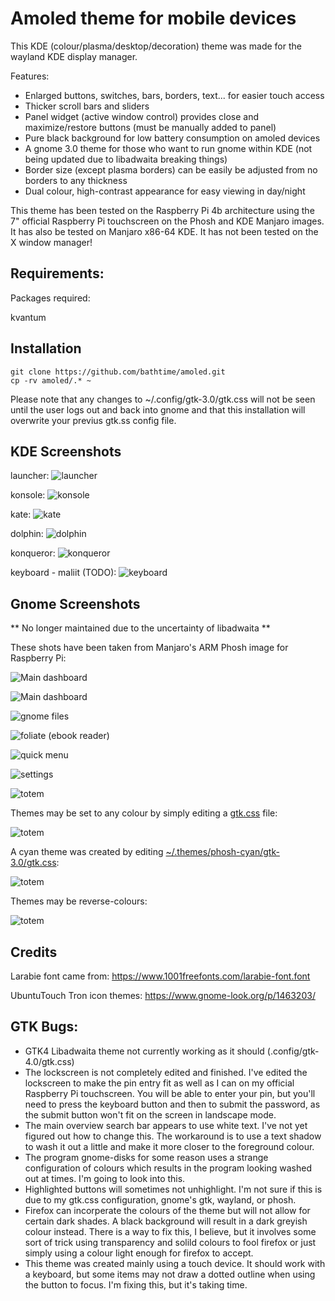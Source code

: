 # Amoled theme for mobile devices

This KDE (colour/plasma/desktop/decoration) theme was made for the wayland KDE display manager.

Features:
- Enlarged buttons, switches, bars, borders, text... for easier touch access
- Thicker scroll bars and sliders
- Panel widget (active window control) provides close and maximize/restore buttons (must be manually added to panel)
- Pure black background for low battery consumption on amoled devices
- A gnome 3.0 theme for those who want to run gnome within KDE (not being updated due to libadwaita breaking things)
- Border size (except plasma borders) can be easily be adjusted from no borders to any thickness
- Dual colour, high-contrast appearance for easy viewing in day/night

This theme has been tested on the Raspberry Pi 4b architecture using the 7" official Raspberry Pi touchscreen on the Phosh and KDE Manjaro images. It has also be tested on Manjaro x86-64 KDE. It has not been tested on the X window manager!


## Requirements:

Packages required:

kvantum

## Installation

```
git clone https://github.com/bathtime/amoled.git
cp -rv amoled/.* ~
```

Please note that any changes to ~/.config/gtk-3.0/gtk.css will not be seen until the user logs out and back into gnome and that this installation will overwrite your previus gtk.ss config file.


## KDE Screenshots

launcher:
![launcher](/screenshots/launcher.png)

 konsole:
![konsole](/screenshots/konsole.png)

kate:
![kate](/screenshots/kate.png)

dolphin:
![dolphin](/screenshots/dolphin.png)
 
konqueror:
![konqueror](/screenshots/konqueror.png)

keyboard - maliit (TODO):
![keyboard](/screenshots/keyboard.png)


## Gnome Screenshots

** No longer maintained due to the uncertainty of libadwaita **

These shots have been taken from Manjaro's ARM Phosh image for Raspberry Pi:

![Main dashboard](/screenshots/overview-clean.png)

![Main dashboard](/screenshots/overview2.png)

![gnome files](/screenshots/files.png)

![foliate (ebook reader)](/screenshots/foliate.png)

![quick menu](/screenshots/quickmenu.png)

![settings](screenshots/settings.png)

![totem](/screenshots/totem.png)

Themes may be set to any colour by simply editing a [gtk.css](.themes/phosh-red/gtk-3.0/gtk.css) file:

![totem](/screenshots/phosh-red.png)

A cyan theme was created by editing [~/.themes/phosh-cyan/gtk-3.0/gtk.css](.themes/phosh-cyan/gtk-3.0/gtk.css):

![totem](/screenshots/cyan.png)


Themes may be reverse-colours:

![totem](/screenshots/blue.png)


## Credits

Larabie font came from: https://www.1001freefonts.com/larabie-font.font

UbuntuTouch Tron icon themes: https://www.gnome-look.org/p/1463203/


## GTK Bugs:

- GTK4 Libadwaita theme not currently working as it should (.config/gtk-4.0/gtk.css)
- The lockscreen is not completely edited and finished. I've edited the lockscreen to make the pin entry fit as well as I can on my official Raspberry Pi touchscreen. You will be able to enter your pin, but you'll need to press the keyboard button and then <ENTER> to submit the password, as the submit button won't fit on the screen in landscape mode.
- The main overview search bar appears to use white text. I've not yet figured out how to change this. The workaround is to use a text shadow to wash it out a little and make it more closer to the foreground colour.
- The program gnome-disks for some reason uses a strange configuration of colours which results in the program looking washed out at times. I'm going to look into this.
- Highlighted buttons will sometimes not unhighlight. I'm not sure if this is due to my gtk.css configuration, gnome's gtk, wayland, or phosh.
- Firefox can incorperate the colours of the theme but will not allow for certain dark shades. A black background will result in a dark greyish colour instead. There is a way to fix this, I believe, but it involves some sort of trick using transparency and solild colours to fool firefox or just simply using a colour light enough for firefox to accept.
- This theme was created mainly using a touch device. It should work with a keyboard, but some items may not draw a dotted outline when using the <TAB> button to focus. I'm fixing this, but it's taking time.
